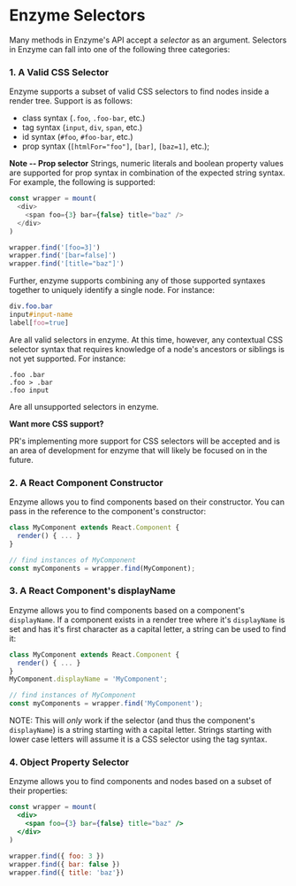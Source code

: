 # Enzyme Selectors

Many methods in Enzyme's API accept a *selector* as an argument. Selectors in Enzyme can fall into
one of the following three categories:


### 1. A Valid CSS Selector

Enzyme supports a subset of valid CSS selectors to find nodes inside a render tree. Support is as
follows:

- class syntax (`.foo`, `.foo-bar`, etc.)
- tag syntax (`input`, `div`, `span`, etc.)
- id syntax (`#foo`, `#foo-bar`, etc.)
- prop syntax (`[htmlFor="foo"]`, `[bar]`, `[baz=1]`, etc.);

**Note -- Prop selector**
Strings, numeric literals and boolean property values are supported for prop syntax
in combination of the expected string syntax. For example, the following
is supported:

```js
const wrapper = mount(
  <div>
    <span foo={3} bar={false} title="baz" />
  </div>
)

wrapper.find('[foo=3]')
wrapper.find('[bar=false]')
wrapper.find('[title="baz"]')
```

Further, enzyme supports combining any of those supported syntaxes together to uniquely identify a
single node.  For instance:

```css
div.foo.bar
input#input-name
label[foo=true]
```

Are all valid selectors in enzyme.  At this time, however, any contextual CSS selector syntax that
requires knowledge of a node's ancestors or siblings is not yet supported.  For instance:

```
.foo .bar
.foo > .bar
.foo input
```

Are all unsupported selectors in enzyme.


**Want more CSS support?**

PR's implementing more support for CSS selectors will be accepted and is an area of development for
enzyme that will likely be focused on in the future.



### 2. A React Component Constructor

Enzyme allows you to find components based on their constructor. You can pass in the reference to
the component's constructor:

```jsx
class MyComponent extends React.Component {
  render() { ... }
}

// find instances of MyComponent
const myComponents = wrapper.find(MyComponent);
```



### 3. A React Component's displayName

Enzyme allows you to find components based on a component's `displayName`. If a component exists
in a render tree where it's `displayName` is set and has it's first character as a capital letter,
a string can be used to find it:


```jsx
class MyComponent extends React.Component {
  render() { ... }
}
MyComponent.displayName = 'MyComponent';

// find instances of MyComponent
const myComponents = wrapper.find('MyComponent');
```

NOTE: This will *only* work if the selector (and thus the component's `displayName`) is a string
starting with a capital letter. Strings starting with lower case letters will assume it is a CSS
selector using the tag syntax.



### 4. Object Property Selector

Enzyme allows you to find components and nodes based on a subset of their properties:


```jsx
const wrapper = mount(
  <div>
    <span foo={3} bar={false} title="baz" />
  </div>
)

wrapper.find({ foo: 3 })
wrapper.find({ bar: false })
wrapper.find({ title: 'baz'})
```
